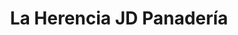 ---
title: "La Herencia JD Panadería"
url: /cholula-puebla/la-herencia-jd-panaderia/
shop: Bäckerei
---